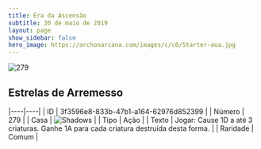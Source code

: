 ```yaml
---
title: Era da Ascensão
subtitle: 30 de maio de 2019
layout: page
show_sidebar: false
hero_image: https://archonarcana.com/images/c/c6/Starter-aoa.jpg
---
```


![279](https://cdn.keyforgegame.com/media/card_front/pt/435_279_XPM26XJH3FWJ_pt.png)

## Estrelas de Arremesso

|----|----|
| ID | 3f3596e8-833b-47b1-a164-62976d852399 |
| Número | 279 |
| Casa | ![Shadows](https://archonarcana.com/images/thumb/e/ee/Shadows.png/22px-Shadows.png "Sombras") |
| Tipo | Ação |
| Texto | Jogar: Cause 1D a até 3 criaturas. Ganhe 1A para cada criatura destruída desta forma. |
| Raridade | Comum |
